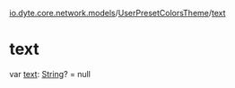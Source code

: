 [io.dyte.core.network.models](../index.md)/[UserPresetColorsTheme](index.md)/[text](text.md)

# text


var [text](text.md): [String](https://kotlinlang.org/api/latest/jvm/stdlib/kotlin/-string/index.html)? = null
